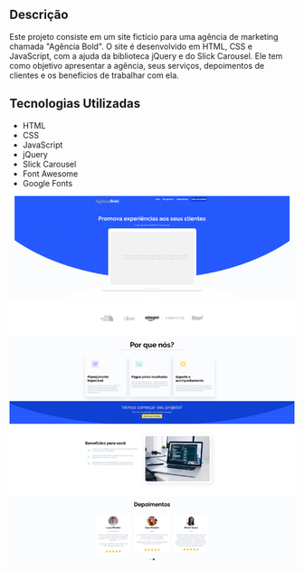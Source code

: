 ## Descrição
Este projeto consiste em um site fictício para uma agência de marketing chamada "Agência Bold". O site é desenvolvido em HTML, CSS e JavaScript, com a ajuda da biblioteca jQuery e do Slick Carousel. Ele tem como objetivo apresentar a agência, seus serviços, depoimentos de clientes e os benefícios de trabalhar com ela.

## Tecnologias Utilizadas
- HTML
- CSS
- JavaScript
- jQuery
- Slick Carousel
- Font Awesome
- Google Fonts

![Alt text](images/projeto.png)